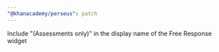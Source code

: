 ```yaml
---
"@khanacademy/perseus": patch
---
```


Include "(Assessments only)" in the display name of the Free Response widget
